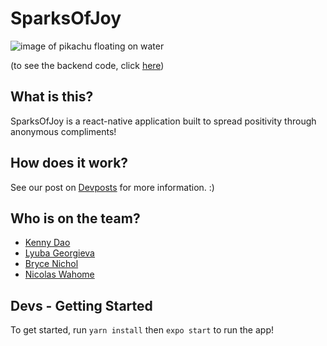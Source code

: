 

# SparksOfJoy

![image of pikachu floating on water](https://pbs.twimg.com/media/ETcrPWvWkAEb2nv.jpg "image of pikachu floating on water")

(to see the backend code, click [here](https://github.com/bryce-n-dev/ConUHacks2022-server))

## What is this?

SparksOfJoy is a react-native application built to spread positivity through anonymous compliments!

## How does it work?

See our post on [Devposts](https://devpost.com/software/sparksofjoy) for more information. :)

## Who is on the team?

- [Kenny Dao](https://github.com/KungFuKennyOG/)
- [Lyuba Georgieva](https://github.com/lyubageorgieva)
- [Bryce Nichol](https://github.com/bryce-n-dev)
- [Nicolas Wahome](https://github.com/NicholasWahome)

## Devs - Getting Started

To get started, run `yarn install` then `expo start` to run the app!

